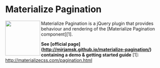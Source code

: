 # Materialize Pagination

<p align="left">
  <img src="/../screenshots/screenshot_2.png?raw=true" height="110px" align="left">
</p>

Materialize Pagination is a jQuery plugin that provides behaviour and  rendering of the [Materialize Pagination component][1].

**See [official page] (http://mirjamsk.github.io/materialize-pagination/) containing a demo & getting started guide**
[1]: http://materializecss.com/pagination.html

